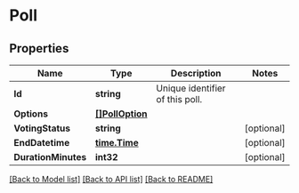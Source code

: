 # Poll

## Properties

Name | Type | Description | Notes
------------ | ------------- | ------------- | -------------
**Id** | **string** | Unique identifier of this poll. | 
**Options** | [**[]PollOption**](PollOption.md) |  | 
**VotingStatus** | **string** |  | [optional] 
**EndDatetime** | [**time.Time**](time.Time.md) |  | [optional] 
**DurationMinutes** | **int32** |  | [optional] 

[[Back to Model list]](../README.md#documentation-for-models) [[Back to API list]](../README.md#documentation-for-api-endpoints) [[Back to README]](../README.md)



